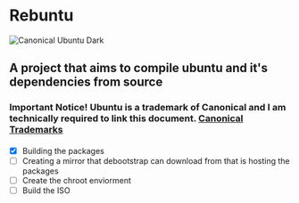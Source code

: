 # Rebuntu
![Canonical Ubuntu Dark](https://github.com/user-attachments/assets/b4a966c8-57b8-4dbb-a00d-0dba31d539b8)
## A project that aims to compile ubuntu and it's dependencies from source
### Important Notice! Ubuntu is a trademark of Canonical and I am technically required to link this document. [Canonical Trademarks](https://ubuntu.com/legal/trademarks)
####
- [x] Building the packages
- [ ] Creating a mirror that debootstrap can download from that is hosting the packages
- [ ] Create the chroot enviorment
- [ ] Build the ISO
